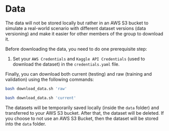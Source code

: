 # Data

The data will not be stored locally but rather in an AWS S3 bucket to simulate a real-world scenario with different dataset versions (data versioning) and make it easier for other members of the group to download it.

Before downloading the data, you need to do one prerequisite step:

1. Set your `AWS Credentials` and `Kaggle API Credentials` (used to download the dataset) in the `credentials.yaml` file.

Finally, you can download both current (testing) and raw (training and validation) using the following commands:

```bash
bash download_data.sh 'raw'
```

```bash
bash download_data.sh 'current'
```

The datasets will be temporarily saved locally (inside the `data` folder) and transferred to your AWS S3 bucket. After that, the dataset will be deleted. If you choose to not use an AWS S3 Bucket, then the dataset will be stored into the `data` folder.
